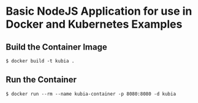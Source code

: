 # Basic NodeJS Application for use in Docker and Kubernetes Examples

## Build the Container Image
```
$ docker build -t kubia .
```

## Run the Container
```
$ docker run --rm --name kubia-container -p 8080:8080 -d kubia
```
